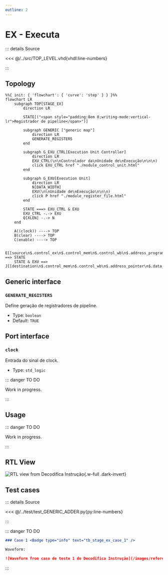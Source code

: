 ```yaml
---
outline: 2
---
```


# EX - Executa

::: details Source <a href="https://github.com/pfeinsper/24a-CTI-RISCV/blob/main/src/STAGE_EX.vhd" target="blank" style="float:right"><Badge type="tip" text="STAGE_EX.vhd &boxbox;" /></a>

<<< @/../src/TOP_LEVEL.vhd{vhdl:line-numbers}

:::

## Topology

```mermaid
%%{ init: { 'flowchart': { 'curve': 'step' } } }%%
flowchart LR
    subgraph TOP[STAGE_EX]
        direction LR

        STATE[("<span style="padding:8em 0;writing-mode:vertical-lr">Registrador de pipeline</span>")]

        subgraph GENERIC ["generic map"]
            direction LR
            GENERATE_REGISTERS
        end

        subgraph G_EXU_CTRL[Execution Unit Controller]
            direction LR
            EXU_CTRL(\n\nControlador da\nUnidade de\nExecução\n\n\n)
            click EXU_CTRL href "./module_control_unit.html"
        end

        subgraph G_EXU[Execution Unit]
            direction LR
            N[DATA_WIDTH]
            EXU(\n\nUnidade de\nExecução\n\n\n)
            click P href "./module_register_file.html"
        end

        STATE ===> EXU_CTRL & EXU
        EXU_CTRL -.-> EXU
        Q[XLEN] -.-> N
    end

    A((clock)) ----> TOP
    B(clear) ----> TOP
    C(enable) ----> TOP

    E[[source\n$.control_ex\n$.control_mem\n$.control_wb\n$.address_program\n$.data_source_1\n$.data_source_2\n$.data_immediate\n$.funct_7\n$.funct_3\n$.opcode\n$.select_destination]] ==> STATE
    STATE & EXU ==> J[[destination\n$.control_mem\n$.control_wb\n$.address_pointer\n$.data_source_2\n$.select_destination]]
```

## Generic interface

### `GENERATE_REGISTERS` <Badge type="tip" text="GENERIC" />

Define geração de registradores de pipeline.

- Type: `boolean `
- Default: `TRUE`

## Port interface

### `clock` <Badge type="warning" text="INPUT" />

Entrada do sinal de clock.

- Type: `std_logic`

::: danger TO DO

Work in progress.

:::

## Usage

::: danger TO DO

Work in progress.

:::

## RTL View

![RTL view from Decodifica Instrução](/images/reference/components/stage_ex_netlist.svg){.w-full .dark-invert}

## Test cases

::: details Source <a href="https://github.com/pfeinsper/24a-CTI-RISCV/blob/main/test/test_STAGE_EX.py" target="blank" style="float:right"><Badge type="tip" text="test_STAGE_EX.py &boxbox;" /></a>

<<< @/../test/test_GENERIC_ADDER.py{py:line-numbers}

:::

::: danger TO DO

```md
### Case 1 <Badge type="info" text="tb_stage_ex_case_1" />

Waveform:

![Waveform from caso de teste 1 do Decodifica Instrução](/images/reference/components/tb_stage_ex_case_1.svg){.w-full .dark-invert}
```

:::
